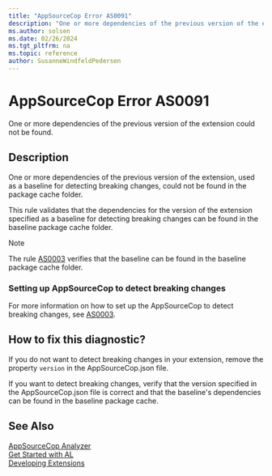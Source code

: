 ```yaml
---
title: "AppSourceCop Error AS0091"
description: "One or more dependencies of the previous version of the extension, used as a baseline for detecting breaking changes, could not be found in the package cache folder."
ms.author: solsen
ms.date: 02/26/2024
ms.tgt_pltfrm: na
ms.topic: reference
author: SusanneWindfeldPedersen
---
```

[//]: # (START>DO_NOT_EDIT)
[//]: # (IMPORTANT:Do not edit any of the content between here and the END>DO_NOT_EDIT.)
[//]: # (Any modifications should be made in the .xml files in the ModernDev repo.)
# AppSourceCop Error AS0091
One or more dependencies of the previous version of the extension could not be found.

## Description
One or more dependencies of the previous version of the extension, used as a baseline for detecting breaking changes, could not be found in the package cache folder.

[//]: # (IMPORTANT: END>DO_NOT_EDIT)

This rule validates that the dependencies for the version of the extension specified as a baseline for detecting breaking changes can be found in the baseline package cache folder.

> [!NOTE]  
> The rule [AS0003](appsourcecop-as0003.md) verifies that the baseline can be found in the baseline package cache folder.

### Setting up AppSourceCop to detect breaking changes

For more information on how to set up the AppSourceCop to detect breaking changes, see [AS0003](appsourcecop-as0003.md).

## How to fix this diagnostic?

If you do not want to detect breaking changes in your extension, remove the property `version` in the AppSourceCop.json file.

If you want to detect breaking changes, verify that the version specified in the AppSourceCop.json file is correct and that the baseline's dependencies can be found in the baseline package cache.

## See Also  
[AppSourceCop Analyzer](appsourcecop.md)  
[Get Started with AL](../devenv-get-started.md)  
[Developing Extensions](../devenv-dev-overview.md)  
